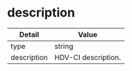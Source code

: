 # description
| Detail | Value |
| ------ | ----- |
| type | string |
| description | HDV-CI description. |
